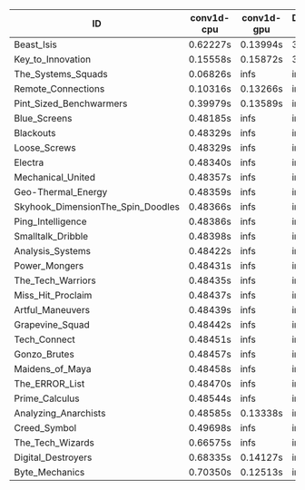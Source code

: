|ID|conv1d-cpu|conv1d-gpu|DWSPConv2D-gpu|gemm-gpu|avg|
|-|-|-|-|-|-|
|Beast_Isis|0.62227s|0.13994s|3.07773s|2.05617s|1.47403s|
|Key_to_Innovation|0.15558s|0.15872s|3.32350s|2.68078s|1.57964s|
|The_Systems_Squads|0.06826s|infs|infs|2.00206s|infs|
|Remote_Connections|0.10316s|0.13266s|infs|4.65699s|infs|
|Pint_Sized_Benchwarmers|0.39979s|0.13589s|infs|1.90100s|infs|
|Blue_Screens|0.48185s|infs|infs|4.67381s|infs|
|Blackouts|0.48329s|infs|infs|4.64403s|infs|
|Loose_Screws|0.48329s|infs|infs|4.65515s|infs|
|Electra|0.48340s|infs|infs|4.66054s|infs|
|Mechanical_United|0.48357s|infs|infs|4.69077s|infs|
|Geo-Thermal_Energy|0.48359s|infs|infs|4.66293s|infs|
|Skyhook_DimensionThe_Spin_Doodles|0.48366s|infs|infs|4.67131s|infs|
|Ping_Intelligence|0.48386s|infs|infs|4.66772s|infs|
|Smalltalk_Dribble|0.48398s|infs|infs|4.62965s|infs|
|Analysis_Systems|0.48422s|infs|infs|4.66512s|infs|
|Power_Mongers|0.48431s|infs|infs|4.67165s|infs|
|The_Tech_Warriors|0.48435s|infs|infs|4.65865s|infs|
|Miss_Hit_Proclaim|0.48437s|infs|infs|4.65387s|infs|
|Artful_Maneuvers|0.48439s|infs|infs|4.65824s|infs|
|Grapevine_Squad|0.48442s|infs|infs|4.61138s|infs|
|Tech_Connect|0.48451s|infs|infs|4.67721s|infs|
|Gonzo_Brutes|0.48457s|infs|infs|4.64668s|infs|
|Maidens_of_Maya|0.48458s|infs|infs|4.65913s|infs|
|The_ERROR_List|0.48470s|infs|infs|4.66774s|infs|
|Prime_Calculus|0.48544s|infs|infs|4.63740s|infs|
|Analyzing_Anarchists|0.48585s|0.13338s|infs|4.65271s|infs|
|Creed_Symbol|0.49698s|infs|infs|4.62505s|infs|
|The_Tech_Wizards|0.66575s|infs|infs|4.64218s|infs|
|Digital_Destroyers|0.68335s|0.14127s|infs|4.62796s|infs|
|Byte_Mechanics|0.70350s|0.12513s|infs|4.65426s|infs|
